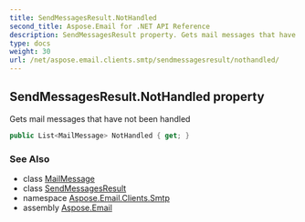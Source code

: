 ```yaml
---
title: SendMessagesResult.NotHandled
second_title: Aspose.Email for .NET API Reference
description: SendMessagesResult property. Gets mail messages that have not been handled
type: docs
weight: 30
url: /net/aspose.email.clients.smtp/sendmessagesresult/nothandled/
---
```

## SendMessagesResult.NotHandled property

Gets mail messages that have not been handled

```csharp
public List<MailMessage> NotHandled { get; }
```

### See Also

* class [MailMessage](../../../aspose.email/mailmessage/)
* class [SendMessagesResult](../)
* namespace [Aspose.Email.Clients.Smtp](../../sendmessagesresult/)
* assembly [Aspose.Email](../../../)


